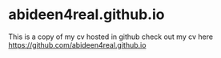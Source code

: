 # abideen4real.github.io
This is a copy of my cv hosted in github
check out my cv here https://github.com/abideen4real.github.io
